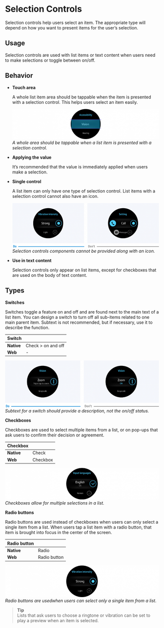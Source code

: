 # Selection Controls



Selection controls help users select an item. The appropriate type will depend on how you want to present items for the user’s selection.

## Usage

Selection controls are used with list items or text content when users need to make selections or toggle between on/off.

## Behavior

-   **Touch area**

    A whole list item area should be tappable when the item is presented with a selection control. This helps users select an item easily.

    ![](media/ui_components_10.10.2_1-850x174.png)  
    *A whole area should be tappable when a list item is presented with a selection control.*

-   **Applying the value**

    It’s recommended that the value is immediately applied when users make a selection.

-   **Single control**

    A list item can only have one type of selection control. List items with a selection control cannot also have an icon.

    ![](media/ui_components_10.10.3_1-850x257.png)  
    *Selection controls components cannot be provided along with an icon.*

-   **Use in text content**

    Selection controls only appear on list items, except for checkboxes that are used on the body of text content.

## Types

  **Switches**

  Switches toggle a feature on and off and are found next to the main text of a list item. You can design a switch to turn off all sub-items related to one main parent item. Subtext is not recommended, but if necessary, use it to describe the function.

|**Switch**|          |
|----------|----------|
|**Native**|Check > on and off|
|  **Web** |   -      |

  ![](media/ui_components_10.10.2_2-850x257.png)  
    *Subtext for a switch should provide a description, not the on/off status.*

  **Checkboxes**

  Checkboxes are used to select multiple items from a list, or on pop-ups that ask users to confirm their decision or agreement.

|**Checkbox**|           |
|------------|-----------|
| **Native** |    Check  |
|   **Web**  |  Checkbox |

  ![](media/ui_components_10.10.3_2-850x174.png)  
  *Checkboxes allow for multiple selections in a list.*

  **Radio buttons**

  Radio buttons are used instead of checkboxes when users can only select a single item from a list. When users tap a list item with a radio button, that item is brought into focus in the center of the screen.

|**Radio button**|                 |
|----------------|-----------------|
|  **Native**    |     Radio       |
|    **Web**     |   Radio button  |

  ![](media/ui_components_10.10.3_3-850x174.png)  
    *Radio buttons are usedwhen users can select only a single item from a list.*

>**Tip**  
>Lists that ask users to choose a ringtone or vibration can be set to play a preview when an item is selected.
